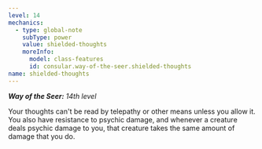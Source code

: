 ```yaml
---
level: 14
mechanics:
  - type: global-note
    subType: power
    value: shielded-thoughts
    moreInfo:
      model: class-features
      id: consular.way-of-the-seer.shielded-thoughts
name: shielded-thoughts
---
```

_**Way of the Seer:** 14th level_
Your thoughts can't be read by telepathy or other means unless you allow it. You also have resistance to psychic damage, and whenever a creature deals psychic damage to you, that creature takes the same amount of damage that you do. 